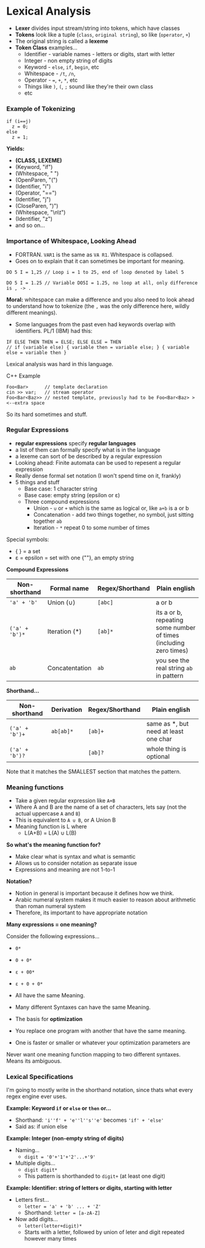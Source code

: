 # Lexical Analysis

* **Lexer** divides input stream/string into tokens, which have classes
* **Tokens** look like a tuple (`class`, `original string`), so like (`operator`, `+`)
* The original string is called a **lexeme**
* **Token Class** examples...
  * Identifier - variable names - letters or digits, start with letter
  * Integer - non empty string of digits
  * Keyword - `else`, `if`, `begin`, etc
  * Whitespace - `/t`, `/n`, ` `
  * Operator - `=`, `+`, `*`, etc
  * Things like `)`, `(`, `;` sound like they're their own class
  * etc

### Example of Tokenizing
```
if (i==j)
  z = 0;
else
  z = 1;
```

**Yields:**
* **(CLASS, LEXEME)**
* (Keyword, "if")
* (Whitespace, " ")
* (OpenParen, "(")
* (Identifier, "i")
* (Operator, "==")
* (Identifier, "j")
* (CloseParen, ")")
* (Whitespace, "\n\t")
* (Identifier, "z")
* and so on...

### Importance of Whitespace, Looking Ahead
* FORTRAN. `VAR1` is the same as `VA R1`. Whitespace is collapsed.
* Goes on to explain that it can sometimes be important for meaning.

```
DO 5 I = 1,25 // Loop i = 1 to 25, end of loop denoted by label 5
```
```
DO 5 I = 1.25 // Variable DO5I = 1.25, no loop at all, only difference is , -> .
```
**Moral:** whitespace can make a difference and you also need to look ahead to understand how to tokenize (the `,` was the only difference here, wildly different meanings).

* Some languages from the past even had keywords overlap with identifiers. PL/1 (IBM) had this:
```
IF ELSE THEN THEN = ELSE; ELSE ELSE = THEN 
// if (variable else) { variable then = variable else; } { variable else = variable then }
```
Lexical analysis was hard in this language.

C++ Example

```
Foo<Bar>      // template declaration
cin >> var;   // stream operator
Foo<Bar<Baz>> // nested template, previously had to be Foo<Bar<Baz> > <--extra space
```
So its hard sometimes and stuff.

### Regular Expressions

* **regular expressions** specify **regular languages**
* a list of them can formally specify what is in the language
* a lexeme can sort of be described by a regular expression
* Looking ahead: Finite automata can be used to repesent a regular expression
* Really dense formal set notation (I won't spend time on it, frankly)
* 5 things and stuff
  * Base case: 1 character string
  * Base case: empty string (epsilon or ε)
  * Three compound expressions
    * Union - `∪` or `+` which is the same as logical or, like `a+b` is a or b
    * Concatenation - add two things together, no symbol, just sitting together `ab`
    * Iteration - `*` repeat 0 to some number of times

Special symbols:
* { } = a set
* ε = epsilon = set with one {""}, an empty string

**Compound Expressions**

| Non-shorthand | Formal name | Regex/Shorthand | Plain english |
| -- | -- | -- | -- |
| `'a' + 'b'` | Union (∪) | `[abc]` | a or b |
| `('a' + 'b')*` | Iteration (*) | `[ab]*` | its a or b, repeating some number of times (including zero times) |
| `ab` | Concatentation | `ab` | you see the real string `ab` in pattern |

**Shorthand...**

| Non-shorthand | Derivation | Regex/Shorthand | Plain english |
|--|--|--|--|
| `('a' + 'b')+` | `ab[ab]*` | `[ab]+` | same as *, but need at least one char |
| `('a' + 'b')?` |  | `[ab]?` | whole thing is optional |

Note that it matches the SMALLEST section that matches the pattern.

### Meaning functions

* Take a given regular expression like `A+B`
* Where A and B are the name of a set of characters, lets say (not the actual uppercase `A` and `B`)
* This is equivalent to `A ∪ B`, or A Union B
* Meaning function is L where
  * L(A+B) = L(A) ∪ L(B)

**So what's the meaning function for?**
* Make clear what is syntax and what is semantic
* Allows us to consider notation as separate issue
* Expressions and meaning are not 1-to-1

**Notation?**
* Notion in general is important because it defines how we think.
* Arabic numeral system makes it much easier to reason about arithmetic than roman numeral system
* Therefore, its important to have appropriate notation

**Many expressions = one meaning?**

Consider the following expressions...
* `0*`
* `0 + 0*`
* `ε + 00*`
* `ε + 0 + 0*`


* All have the same Meaning.
* Many different Syntaxes can have the same Meaning. 
* The basis for **optimization**
* You replace one program with another that have the same meaning. 
* One is faster or smaller or whatever your optimization parameters are

Never want one meaning function mapping to two different syntaxes. Means its ambiguous.

### Lexical Specifications

I'm going to mostly write in the shorthand notation, since thats what every regex engine ever uses.

**Example: Keyword `if` or `else` or `then` or...**
* Shorthand: `'i''f' + 'e''l''s''e'` becomes `'if' + 'else'`
* Said as: if union else

**Example: Integer (non-empty string of digits)**
* Naming...
  * `digit = '0'+'1'+'2'...+'9'`
* Multiple digits...
  * `digit digit*`
  * This pattern is shorthanded to `digit+` (at least one digit)

**Example: Identifier: string of letters or digits, starting with letter**
* Letters first...
  * `letter = 'a' + 'b' ... + 'Z'`
  * Shorthand: `letter = [a-zA-Z]`
* Now add digits...
  * `letter(letter+digit)*`
  * Starts with a letter, followed by union of leter and digit repeated however many times
